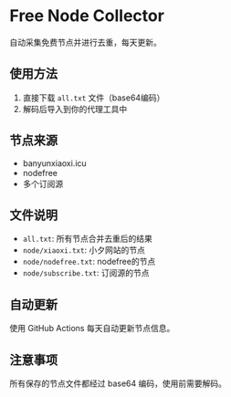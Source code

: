 # Free Node Collector

自动采集免费节点并进行去重，每天更新。

## 使用方法

1. 直接下载 `all.txt` 文件（base64编码）
2. 解码后导入到你的代理工具中

## 节点来源

- banyunxiaoxi.icu
- nodefree
- 多个订阅源

## 文件说明

- `all.txt`: 所有节点合并去重后的结果
- `node/xiaoxi.txt`: 小夕网站的节点
- `node/nodefree.txt`: nodefree的节点
- `node/subscribe.txt`: 订阅源的节点

## 自动更新

使用 GitHub Actions 每天自动更新节点信息。

## 注意事项

所有保存的节点文件都经过 base64 编码，使用前需要解码。 